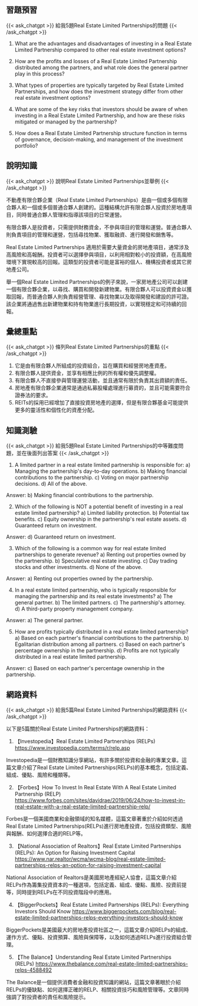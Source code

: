 ## 習題預習
{{< ask_chatgpt >}}
給我5題Real Estate Limited Partnerships的問題
{{< /ask_chatgpt >}}



1. What are the advantages and disadvantages of investing in a Real Estate Limited Partnership compared to other real estate investment options?

2. How are the profits and losses of a Real Estate Limited Partnership distributed among the partners, and what role does the general partner play in this process?

3. What types of properties are typically targeted by Real Estate Limited Partnerships, and how does the investment strategy differ from other real estate investment options?

4. What are some of the key risks that investors should be aware of when investing in a Real Estate Limited Partnership, and how are these risks mitigated or managed by the partnership?

5. How does a Real Estate Limited Partnership structure function in terms of governance, decision-making, and management of the investment portfolio?   

## 說明知識
{{< ask_chatgpt >}}
說明Real Estate Limited Partnerships並舉例
{{< /ask_chatgpt >}}



不動產有限合夥企業（Real Estate Limited Partnerships）是由一個或多個有限合夥人和一個或多個普通合夥人創建的。這種結構允許有限合夥人投資於房地產項目，同時普通合夥人管理和指導該項目的日常運營。

有限合夥人是投資者，只需提供財務資金，不參與項目的管理和運營。普通合夥人則負責項目的管理和運營，包括尋找物業、獲取融資、進行開發和銷售等。

Real Estate Limited Partnerships 適用於需要大量資金的房地產項目，通常涉及高風險和高報酬。投資者可以選擇參與項目，以利用相對較小的投資額，在高風險環境下實現較高的回報。這類型的投資者可能是富裕的個人、機構投資者或其它房地產公司。

舉一個Real Estate Limited Partnerships的例子來說，一家房地產公司可以創建一個有限合夥企業，以尋找、購買和開發新建物業。有限合夥人可以投資資金以獲取回報，而普通合夥人則負責經營管理、尋找物業以及取得開發和建設的許可證。該企業將通過售出新建物業和持有物業進行長期投資，以實現穩定和可持續的回報。   

## 彙總重點
{{< ask_chatgpt >}}
條列Real Estate Limited Partnerships的重點
{{< /ask_chatgpt >}}



1. 它是由有限合夥人所組成的投資組合，旨在購買和經營房地產資產。
2. 有限合夥人提供資金，並享有相應比例的所有權和優先調整權。
3. 有限合夥人不直接參與管理運營活動，並且通常有限於負責其出資額的責任。
4. 房地產有限合夥企業通常是通過私募股權處理進行募資的，並且可能需要符合證券法的要求。
5. REITs的採用已經增加了直接投資房地產的選擇，但是有限合夥基金可能提供更多的靈活性和個性化的資產分配。   

## 知識測驗
{{< ask_chatgpt >}}
給我5題Real Estate Limited Partnerships的中等難度問題，並在後面列出答案
{{< /ask_chatgpt >}}



1. A limited partner in a real estate limited partnership is responsible for:
a) Managing the partnership's day-to-day operations.
b) Making financial contributions to the partnership.
c) Voting on major partnership decisions.
d) All of the above.

Answer: b) Making financial contributions to the partnership.

2. Which of the following is NOT a potential benefit of investing in a real estate limited partnership?
a) Limited liability protection.
b) Potential tax benefits.
c) Equity ownership in the partnership's real estate assets.
d) Guaranteed return on investment.

Answer: d) Guaranteed return on investment.

3. Which of the following is a common way for real estate limited partnerships to generate revenue?
a) Renting out properties owned by the partnership.
b) Speculative real estate investing.
c) Day trading stocks and other investments.
d) None of the above.

Answer: a) Renting out properties owned by the partnership.

4. In a real estate limited partnership, who is typically responsible for managing the partnership and its real estate investments?
a) The general partner.
b) The limited partners.
c) The partnership's attorney.
d) A third-party property management company.

Answer: a) The general partner.

5. How are profits typically distributed in a real estate limited partnership?
a) Based on each partner's financial contributions to the partnership.
b) Egalitarian distribution among all partners.
c) Based on each partner's percentage ownership in the partnership.
d) Profits are not typically distributed in a real estate limited partnership.

Answer: c) Based on each partner's percentage ownership in the partnership.   

## 網路資料
{{< ask_chatgpt >}}
給我5篇Real Estate Limited Partnerships的網路資料
{{< /ask_chatgpt >}}



以下是5篇關於Real Estate Limited Partnerships的網路資料：

1. 【Investopedia】Real Estate Limited Partnerships (RELPs)
https://www.investopedia.com/terms/r/relp.asp

Investopedia是一個財務知識分享網站，有許多關於投資和金融的專業文章。這篇文章介紹了Real Estate Limited Partnerships(RELPs)的基本概念，包括定義、組成、優點、風險和種類等。

2. 【Forbes】How To Invest In Real Estate With A Real Estate Limited Partnership (RELP)
https://www.forbes.com/sites/davidrae/2019/06/24/how-to-invest-in-real-estate-with-a-real-estate-limited-partnership-relp/

Forbes是一個美國商業和金融領域的知名媒體，這篇文章著重於介紹如何透過Real Estate Limited Partnerships(RELPs)進行房地產投資，包括投資類型、風險與報酬、如何選擇合適的RELP等。

3. 【National Association of Realtors】Real Estate Limited Partnerships (RELPs): An Option for Raising Investment Capital
https://www.nar.realtor/wcma/wcma-blog/real-estate-limited-partnerships-relps-an-option-for-raising-investment-capital

National Association of Realtors是美國房地產經紀人協會，這篇文章介紹RELPs作為籌集投資資本的一種選項，包括定義、組成、優點、風險、投資前提等，同時提到RELPs在不同投資階段中的應用。

4. 【BiggerPockets】Real Estate Limited Partnerships (RELPs): Everything Investors Should Know
https://www.biggerpockets.com/blog/real-estate-limited-partnerships-relps-everything-investors-should-know

BiggerPockets是美國最大的房地產投資社區之一，這篇文章介紹RELPs的組成、運作方式、優點、投資預算、風險與保障等，以及如何透過RELPs進行投資組合管理。

5. 【The Balance】Understanding Real Estate Limited Partnerships (RELPs)
https://www.thebalance.com/real-estate-limited-partnerships-relps-4588492

The Balance是一個提供消費者金融和投資知識的網站，這篇文章著眼於介紹RELPs的優缺點、如何選擇正確的RELP、相關投資技巧和風險管理等。文章同時強調了對投資者的責任和風險提示。   

